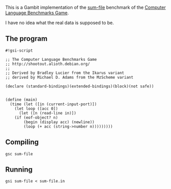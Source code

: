 This is a Gambit implementation of the
[sum-file](http://shootout.alioth.debian.org/gp4sandbox/benchmark.php?test=sumcol&lang=all)
benchmark of the [Computer Language Benchmarks
Game](Programming%20language%20shootout.md).

I have no idea what the real data is supposed to be.

## The program

    #!gsi-script
    
    ;; The Computer Language Benchmarks Game
    ;; http://shootout.alioth.debian.org/
    ;;
    ;; Derived by Bradley Lucier from the Ikarus variant
    ;; derived by Michael D. Adams from the MzScheme variant
    
    (declare (standard-bindings)(extended-bindings)(block)(not safe))
    
    
    (define (main)
      (time (let ([in (current-input-port)])
        (let loop ([acc 0])
          (let ([n (read-line in)])
        (if (eof-object? n)
            (begin (display acc) (newline))
            (loop (+ acc (string->number n)))))))))

## Compiling

    gsc sum-file

## Running

    gsi sum-file < sum-file.in

